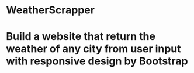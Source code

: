 # WeatherScrapper
# Build a website that return the weather of any city from user input with responsive design by Bootstrap
